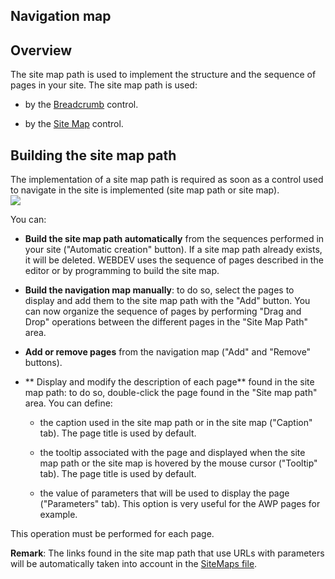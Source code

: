 
## Navigation map
			



<a name="NOTE1"></a>
<a name="NOTE1_1"></a>


## Overview
<a name="overview_ELTTEXTE000096"></a>
The site map path is used to implement the structure and the sequence of pages in your site. The site map path is used:

- by the [Breadcrumb](../WDChamp/1013265.md) control.

- by the [Site Map](../WDChamp/1013300.md) control. 




<a name="NOTE2"></a>
<a name="NOTE2_1"></a>


## Building the site map path
<a name="building_the_site_map_path_ELTTEXTE000120"></a>
The implementation of a site map path is required as soon as a control used to navigate in the site is implemented (site map path or site map).
<br>![](https://doc.pcsoft.fr/en-US/images/image.awp?langid=3&name=Plan%20de%20navigation%20-%20HC%20N%B0001.gif)


You can:

- **Build the site map path automatically** from the sequences performed in your site ("Automatic creation" button). If a site map path already exists, it will be deleted. WEBDEV uses the sequence of pages described in the editor or by programming to build the site map.

- **Build the navigation map manually**: to do so, select the pages to display and add them to the site map path with the "Add" button. You can now organize the sequence of pages by performing "Drag and Drop" operations between the different pages in the "Site Map Path" area.

- **Add or remove pages** from the navigation map ("Add" and "Remove" buttons).

- ** Display and modify the description of each page** found in the site map path: to do so, double-click the page found in the "Site map path" area. You can define:

	- the caption used in the site map path or in the site map ("Caption" tab). The page title is used by default.

	- the tooltip associated with the page and displayed when the site map path or the site map is hovered by the mouse cursor ("Tooltip" tab). The page title is used by default.

	- the value of parameters that will be used to display the page ("Parameters" tab). This option is very useful for the AWP pages for example.







This operation must be performed for each page.

**Remark**: The links found in the site map path that use URLs with parameters will be automatically taken into account in the [SiteMaps file](../Editeurs/2030053.md).


